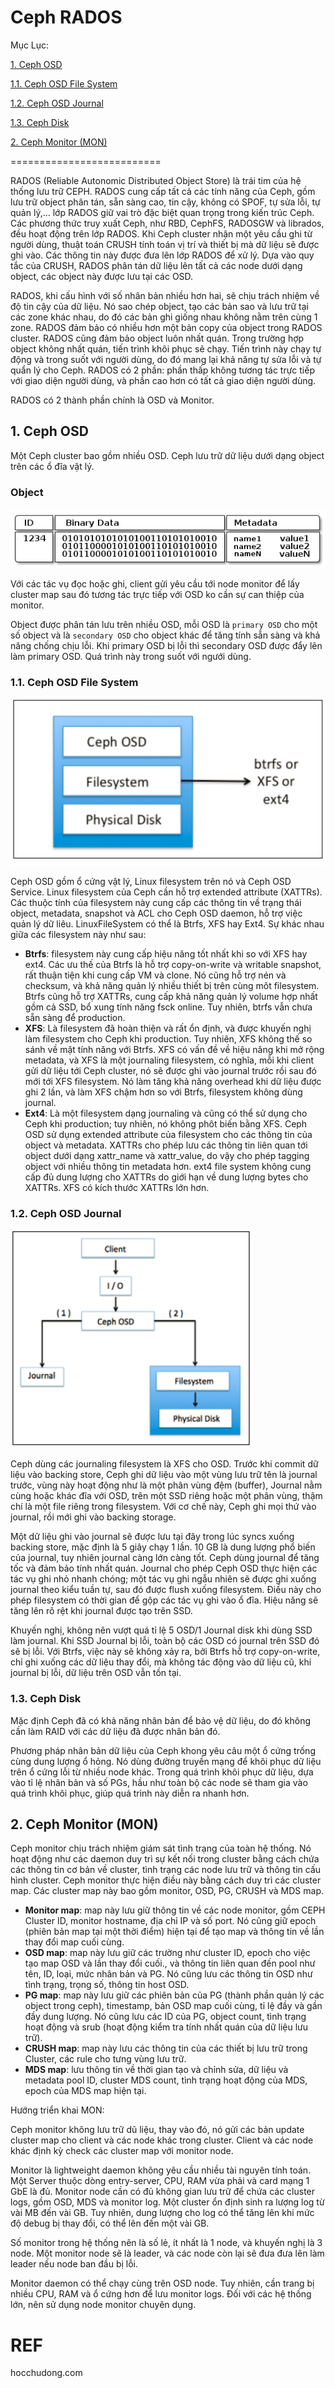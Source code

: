 ﻿# Ceph RADOS

Mục Lục:

[1. Ceph OSD](#1)

[1.1. Ceph OSD File System](#1.1)

[1.2. Ceph OSD Journal](#1.2)

[1.3. Ceph Disk](#1.3)

[2. Ceph Monitor (MON)](#2)

==========================

RADOS (Reliable Autonomic Distributed Object Store) là trái tim của hệ thống lưu trữ CEPH. RADOS cung cấp tất cả các tính năng của Ceph, gồm lưu trữ object phân tán, sẵn sàng cao, tin cậy, không có SPOF, tự sửa lỗi, tự quản lý,... lớp RADOS giữ vai trò đặc biệt quan trọng trong kiến trúc Ceph. Các phương thức truy xuất Ceph, như RBD, CephFS, RADOSGW và librados, đều hoạt động trên lớp RADOS. Khi Ceph cluster nhận một yêu cầu ghi từ người dùng, thuật toán CRUSH tính toán vị trí và thiết bị mà dữ liệu sẽ được ghi vào. Các thông tin này được đưa lên lớp RADOS để xử lý. Dựa vào quy tắc của CRUSH, RADOS phân tán dữ liệu lên tất cả các node dưới dạng object, các object này được lưu tại các OSD.

RADOS, khi cấu hình với số nhân bản nhiều hơn hai, sẽ chịu trách nhiệm về độ tin cậy của dữ liệu. Nó sao chép object, tạo các bản sao và lưu trữ tại các zone khác nhau, do đó các bản ghi giống nhau không nằm trên cùng 1 zone. RADOS đảm bảo có nhiều hơn một bản copy của object trong RADOS cluster. RADOS cũng đảm bảo object luôn nhất quán. Trong trường hợp object không nhất quán, tiến trình khôi phục sẽ chạy. Tiến trình này chạy tự động và trong suốt với người dùng, do đó mang lại khả năng tự sửa lỗi và tự quẩn lý cho Ceph. RADOS có 2 phần: phần thấp không tương tác trực tiếp với giao diện người dùng, và phần cao hơn có tất cả giao diện người dùng.

RADOS có 2 thành phần chính là OSD và Monitor.

<a name="1"></a>
## 1. Ceph OSD

Một Ceph cluster bao gồm nhiều OSD. Ceph lưu trữ dữ liệu dưới dạng object trên các ổ đĩa vật lý.

### Object 

<img src = "../Images/IV.2. Ceph RADOS/1.png">   

Với các tác vụ đọc hoặc ghi, client gửi yêu cầu tới node monitor để lấy cluster map sau đó tương tác trực tiếp với OSD ko cần sự can thiệp của monitor. 

Object được phân tán lưu trên nhiều OSD, mỗi OSD là `primary OSD` cho một số object và là `secondary OSD` cho object khác để tăng tính sẵn sàng và khả năng chống chịu lỗi. Khi primary OSD bị lỗi thì secondary OSD được đẩy lên làm primary OSD. Quá trình này trong suốt với ngưới dùng. 

<a name="1.1"></a>
### 1.1. Ceph OSD File System

<img src = "../Images/IV.2. Ceph RADOS/2.png">   

Ceph OSD gồm ổ cứng vật lý, Linux filesystem trên nó và Ceph OSD Service. Linux filesystem của Ceph cần hỗ trợ extended attribute (XATTRs). Các thuộc tính của filesystem này cung cấp các thông tin về trạng thái object, metadata, snapshot và ACL cho Ceph OSD daemon, hỗ trợ việc quản lý dữ liêu. LinuxFileSystem có thể là Btrfs, XFS hay Ext4. Sự khác nhau giữa các filesystem này như sau:

- **Btrfs**: filesystem này cung cấp hiệu năng tốt nhất khi so với XFS hay ext4. Các ưu thế của Btrfs là hỗ trợ copy-on-write và writable snapshot, rất thuận tiện khi cung cấp VM và clone. Nó cũng hỗ trợ nén và checksum, và khả năng quản lý nhiều thiết bị trên cùng môt filesystem. Btrfs cũng hỗ trợ XATTRs, cung cấp khả năng quản lý volume hợp nhất gồm cả SSD, bổ xung tính năng fsck online. Tuy nhiên, btrfs vẫn chưa sẵn sàng để production.
- **XFS**: Là filesystem đã hoàn thiện và rất ổn định, và được khuyến nghị làm filesystem cho Ceph khi production. Tuy nhiên, XFS không thế so sánh về mặt tính năng với Btrfs. XFS có vấn đề về hiệu năng khi mở rộng metadata, và XFS là một journaling filesystem, có nghĩa, mỗi khi client gửi dữ liệu tới Ceph cluster, nó sẽ được ghi vào journal trước rồi sau đó mới tới XFS filesystem. Nó làm tăng khả năng overhead khi dữ liệu được ghi 2 lần, và làm XFS chậm hơn so với Btrfs, filesystem không dùng journal.
- **Ext4**: Là một filesystem dạng journaling và cũng có thể sử dụng cho Ceph khi production; tuy nhiên, nó không phôt biến bằng XFS. Ceph OSD sử dụng extended attribute của filesystem cho các thông tin của object và metadata. XATTRs cho phép lưu các thông tin liên quan tới object dưới dạng xattr_name và xattr_value, do vậy cho phép tagging object với nhiều thông tin metadata hơn. ext4 file system không cung cấp đủ dung lượng cho XATTRs do giới hạn về dung lượng bytes cho XATTRs. XFS có kích thước XATTRs lớn hơn.

<a name="1.2"></a>
### 1.2. Ceph OSD Journal 

<img src = "../Images/IV.2. Ceph RADOS/3.png">   

Ceph dùng các journaling filesystem là XFS cho OSD. Trước khi commit dữ liệu vào backing store, Ceph ghi dữ liệu vào một vùng lưu trữ tên là journal trước, vùng này hoạt động như là một phân vùng đệm (buffer), Journal nằm cùng hoặc khác đĩa với OSD, trên một SSD riêng hoặc một phân vùng, thậm chí là một file riêng trong filesystem. Với cơ chế này, Ceph ghi mọi thứ vào journal, rồi mới ghi vào backing storage.

Một dữ liệu ghi vào journal sẽ được lưu tại đây trong lúc syncs xuống backing store, mặc định là 5 giây chạy 1 lần. 10 GB là dung lượng phổ biến của journal, tuy nhiên journal càng lớn càng tốt. Ceph dùng journal để tăng tốc và đảm bảo tính nhất quán. Journal cho phép Ceph OSD thực hiện các tác vụ ghi nhỏ nhanh chóng; một tác vụ ghi ngẫu nhiên sẽ được ghi xuống journal theo kiểu tuần tự, sau đó được flush xuống filesystem. Điều này cho phép filesystem có thời gian để gộp các tác vụ ghi vào ổ đĩa. Hiệu năng sẽ tăng lên rõ rệt khi journal được tạo trên SSD.

Khuyến nghị, không nên vượt quá tỉ lệ 5 OSD/1 Journal disk khi dùng SSD làm journal. Khi SSD Journal bị lỗi, toàn bộ các OSD có journal trên SSD đó sẽ bị lỗi. Với Btrfs, việc này sẽ không xảy ra, bởi Btrfs hỗ trợ copy-on-write, chỉ ghi xuống các dữ liệu thay đổi, mà không tác động vào dữ liệu cũ, khi journal bị lỗi, dữ liệu trên OSD vẫn tồn tại.

<a name="1.3"></a>
### 1.3. Ceph Disk

Mặc định Ceph đã có khả năng nhân bản để bảo vệ dữ liệu, do đó không cần làm RAID với các dữ liệu đã được nhân bản đó.

Phương pháp nhân bản dữ liệu của Ceph khong yêu câu một ổ cứng trống cùng dung lượng ổ hỏng. Nó dùng đường truyền mạng để khôi phục dữ liệu trên ổ cứng lỗi từ nhiều node khác. Trong quá trình khôi phục dữ liệu, dựa vào tỉ lệ nhân bản và số PGs, hầu như toàn bộ các node sẽ tham gia vào quá trình khôi phục, giúp quá trình này diễn ra nhanh hơn.

<a name="2"></a>
## 2. Ceph Monitor (MON)

Ceph monitor chịu trách nhiệm giám sát tình trạng của toàn hệ thống. Nó hoạt động như các daemon duy trì sự kết nối trong cluster bằng cách chứa các thông tin cơ bản về cluster, tình trạng các node lưu trữ và thông tin cấu hình cluster. Ceph monitor thực hiện điều này bằng cách duy trì các cluster map. Các cluster map này bao gồm monitor, OSD, PG, CRUSH và MDS map.

- **Monitor map**: map này lưu giữ thông tin về các node monitor, gồm CEPH Cluster ID, monitor hostname, địa chỉ IP và số port. Nó cũng giữ epoch (phiên bản map tại một thời điểm) hiện tại để tạo map và thông tin về lần thay đổi map cuối cùng. 
- **OSD map**: map này lưu giữ các trường như cluster ID, epoch cho việc tạo map OSD và lần thay đổi cuối., và thông tin liên quan đến pool như tên, ID, loại, mức nhân bản và PG. Nó cũng lưu các thông tin OSD như tình trạng, trọng số, thông tin host OSD. 
- **PG map**: map này lưu giữ các phiên bản của PG (thành phần quản lý các object trong ceph), timestamp, bản OSD map cuối cùng, tỉ lệ đầy và gần đầy dung lượng. Nó cũng lưu các ID của PG, object count, tình trạng hoạt động và srub (hoạt động kiểm tra tính nhất quán của dữ liệu lưu trữ).
- **CRUSH map**: map này lưu các thông tin của các thiết bị lưu trữ trong Cluster, các rule cho tưng vùng lưu trữ.
- **MDS map**: lưu thông tin về thời gian tạo và chỉnh sửa, dữ liệu và metadata pool ID, cluster MDS count, tình trạng hoạt động của MDS, epoch của MDS map hiện tại.

Hướng triển khai MON:

Ceph monitor không lưu trữ dũ liệu, thay vào đó, nó gửi các bản update cluster map cho client và các node khác trong cluster. Client và các node khác định kỳ check các cluster map với monitor node.

Monitor là lightweight daemon không yêu cầu nhiều tài nguyên tính toán. Một Server thuộc dòng entry-server, CPU, RAM vừa phải và card mạng 1 GbE là đủ. Monitor node cần có đủ không gian lưu trữ để chứa các cluster logs, gồm OSD, MDS và monitor log. Một cluster ổn định sinh ra lượng log từ vài MB đến vài GB. Tuy nhiên, dung lượng cho log có thể tăng lên khi mức độ debug bị thay đổi, có thể lên đến một vài GB.

Số monitor trong hệ thống nên là số lẻ, ít nhất là 1 node, và khuyến nghị là 3 node. Một monitor node sẽ là leader, và các node còn lại sẽ đưa đưa lên làm leader nếu node ban đầu bị lỗi.

Monitor daemon có thể chạy cùng trên OSD node. Tuy nhiên, cần trang bị nhiều CPU, RAM và ổ cứng hơn để lưu monitor logs. Đối với các hệ thống lớn, nên sử dụng node monitor chuyên dụng.

# REF
hocchudong.com


